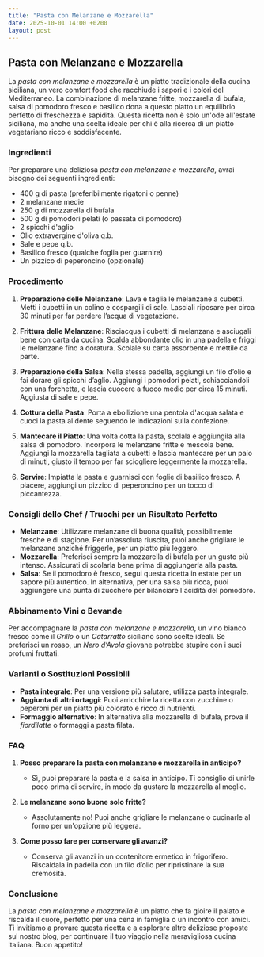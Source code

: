 ```yaml
---
title: "Pasta con Melanzane e Mozzarella"
date: 2025-10-01 14:00 +0200
layout: post
---
```


## Pasta con Melanzane e Mozzarella

La *pasta con melanzane e mozzarella* è un piatto tradizionale della cucina siciliana, un vero comfort food che racchiude i sapori e i colori del Mediterraneo. La combinazione di melanzane fritte, mozzarella di bufala, salsa di pomodoro fresco e basilico dona a questo piatto un equilibrio perfetto di freschezza e sapidità. Questa ricetta non è solo un'ode all'estate siciliana, ma anche una scelta ideale per chi è alla ricerca di un piatto vegetariano ricco e soddisfacente.

### Ingredienti

Per preparare una deliziosa *pasta con melanzane e mozzarella*, avrai bisogno dei seguenti ingredienti:

- 400 g di pasta (preferibilmente rigatoni o penne)
- 2 melanzane medie
- 250 g di mozzarella di bufala
- 500 g di pomodori pelati (o passata di pomodoro)
- 2 spicchi d'aglio
- Olio extravergine d'oliva q.b.
- Sale e pepe q.b.
- Basilico fresco (qualche foglia per guarnire)
- Un pizzico di peperoncino (opzionale)

### Procedimento

1. **Preparazione delle Melanzane**: Lava e taglia le melanzane a cubetti. Metti i cubetti in un colino e cospargili di sale. Lasciali riposare per circa 30 minuti per far perdere l’acqua di vegetazione.
   
2. **Frittura delle Melanzane**: Risciacqua i cubetti di melanzana e asciugali bene con carta da cucina. Scalda abbondante olio in una padella e friggi le melanzane fino a doratura. Scolale su carta assorbente e mettile da parte.

3. **Preparazione della Salsa**: Nella stessa padella, aggiungi un filo d’olio e fai dorare gli spicchi d’aglio. Aggiungi i pomodori pelati, schiacciandoli con una forchetta, e lascia cuocere a fuoco medio per circa 15 minuti. Aggiusta di sale e pepe.

4. **Cottura della Pasta**: Porta a ebollizione una pentola d'acqua salata e cuoci la pasta al dente seguendo le indicazioni sulla confezione.

5. **Mantecare il Piatto**: Una volta cotta la pasta, scolala e aggiungila alla salsa di pomodoro. Incorpora le melanzane fritte e mescola bene. Aggiungi la mozzarella tagliata a cubetti e lascia mantecare per un paio di minuti, giusto il tempo per far sciogliere leggermente la mozzarella.

6. **Servire**: Impiatta la pasta e guarnisci con foglie di basilico fresco. A piacere, aggiungi un pizzico di peperoncino per un tocco di piccantezza.

### Consigli dello Chef / Trucchi per un Risultato Perfetto

- **Melanzane**: Utilizzare melanzane di buona qualità, possibilmente fresche e di stagione. Per un’assoluta riuscita, puoi anche grigliare le melanzane anziché friggerle, per un piatto più leggero.
- **Mozzarella**: Preferisci sempre la mozzarella di bufala per un gusto più intenso. Assicurati di scolarla bene prima di aggiungerla alla pasta.
- **Salsa**: Se il pomodoro è fresco, segui questa ricetta in estate per un sapore più autentico. In alternativa, per una salsa più ricca, puoi aggiungere una punta di zucchero per bilanciare l'acidità del pomodoro.

### Abbinamento Vini o Bevande

Per accompagnare la *pasta con melanzane e mozzarella*, un vino bianco fresco come il *Grillo* o un *Catarratto* siciliano sono scelte ideali. Se preferisci un rosso, un *Nero d’Avola* giovane potrebbe stupire con i suoi profumi fruttati.

### Varianti o Sostituzioni Possibili

- **Pasta integrale**: Per una versione più salutare, utilizza pasta integrale.
- **Aggiunta di altri ortaggi**: Puoi arricchire la ricetta con zucchine o peperoni per un piatto più colorato e ricco di nutrienti.
- **Formaggio alternativo**: In alternativa alla mozzarella di bufala, prova il *fiordilatte* o formaggi a pasta filata.

### FAQ

1. **Posso preparare la pasta con melanzane e mozzarella in anticipo?**
   - Sì, puoi preparare la pasta e la salsa in anticipo. Ti consiglio di unirle poco prima di servire, in modo da gustare la mozzarella al meglio.

2. **Le melanzane sono buone solo fritte?**
   - Assolutamente no! Puoi anche grigliare le melanzane o cucinarle al forno per un'opzione più leggera.

3. **Come posso fare per conservare gli avanzi?**
   - Conserva gli avanzi in un contenitore ermetico in frigorifero. Riscaldala in padella con un filo d’olio per ripristinare la sua cremosità.

### Conclusione

La *pasta con melanzane e mozzarella* è un piatto che fa gioire il palato e riscalda il cuore, perfetto per una cena in famiglia o un incontro con amici. Ti invitiamo a provare questa ricetta e a esplorare altre deliziose proposte sul nostro blog, per continuare il tuo viaggio nella meravigliosa cucina italiana. Buon appetito!